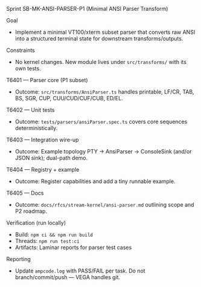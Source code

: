 Sprint SB-MK-ANSI-PARSER-P1 (Minimal ANSI Parser Transform)

Goal
- Implement a minimal VT100/xterm subset parser that converts raw ANSI into a structured terminal state for downstream transforms/outputs.

Constraints
- No kernel changes. New module lives under `src/transforms/` with its own tests.

T6401 — Parser core (P1 subset)
- Outcome: `src/transforms/AnsiParser.ts` handles printable, LF/CR, TAB, BS, SGR, CUP, CUU/CUD/CUF/CUB, ED/EL.

T6402 — Unit tests
- Outcome: `tests/parsers/ansiParser.spec.ts` covers core sequences deterministically.

T6403 — Integration wire-up
- Outcome: Example topology PTY → AnsiParser → ConsoleSink (and/or JSON sink); dual-path demo.

T6404 — Registry + example
- Outcome: Register capabilities and add a tiny runnable example.

T6405 — Docs
- Outcome: `docs/rfcs/stream-kernel/ansi-parser.md` outlining scope and P2 roadmap.

Verification (run locally)
- Build: `npm ci && npm run build`
- Threads: `npm run test:ci`
- Artifacts: Laminar reports for parser test cases

Reporting
- Update `ampcode.log` with PASS/FAIL per task. Do not branch/commit/push — VEGA handles git.
